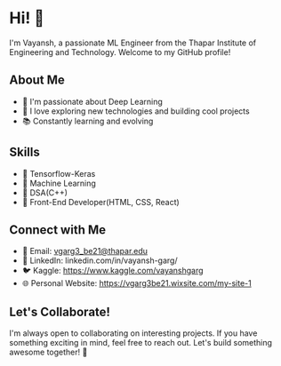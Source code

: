# Hi! 👋

I'm Vayansh, a passionate ML Engineer from the Thapar Institute of Engineering and Technology. Welcome to my GitHub profile!

## About Me

- 🌱 I'm passionate about Deep Learning
- 🚀 I love exploring new technologies and building cool projects
- 📚 Constantly learning and evolving

## Skills

- 🔧 Tensorflow-Keras
- 🔧 Machine Learning
- 🔧 DSA(C++)
- 🔧 Front-End Developer(HTML, CSS, React)

## Connect with Me

- 📧 Email: vgarg3_be21@thapar.edu
- 💼 LinkedIn: linkedin.com/in/vayansh-garg/
- 🐦 Kaggle: https://www.kaggle.com/vayanshgarg
- 🌐 Personal Website: https://vgarg3be21.wixsite.com/my-site-1


## Let's Collaborate!

I'm always open to collaborating on interesting projects. If you have something exciting in mind, feel free to reach out. Let's build something awesome together! 🚀


